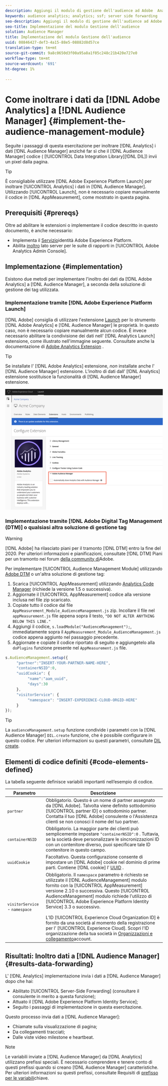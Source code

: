 ```yaml
---
description: Aggiungi il modulo di gestione dell'audience ad Adobe  Analytics AppMeasurement per inoltrare  dati Analytics ad  Audience Manager invece di far sì che il codice  Audience Manager Data Integration Library (DIL) invii un pixel dalla pagina.
keywords: audience analytics; analytics; ssf; server side forwarding
seo-description: Aggiungi il modulo di gestione dell'audience ad Adobe  Analytics AppMeasurement per inoltrare  dati Analytics ad  Audience Manager invece di far sì che il codice  Audience Manager Data Integration Library (DIL) invii un pixel dalla pagina.
seo-title: Implementazione del modulo Gestione dell'audience
solution: Audience Manager
title: Implementazione del modulo Gestione dell'audience
uuid: 08846427-def3-4a15-88e5-08882d8d57ce
translation-type: tm+mt
source-git-commit: 9a8c0650d3f00a95a8a1f05c248c21b420e727e0
workflow-type: tm+mt
source-wordcount: '691'
ht-degree: 1%

---
```



# Come inoltrare i dati da [!DNL Adobe Analytics] a [!DNL Audience Manager] {#implement-the-audience-management-module}

Seguite i passaggi di questa esercitazione per inoltrare [!DNL Analytics] i dati [!DNL Audience Manager] anziché far sì che il [!DNL Audience Manager] codice ( [!UICONTROL Data Integration Library][!DNL DIL]) invii un pixel dalla pagina.

>[!TIP]
>
>È consigliabile utilizzare [!DNL Adobe Experience Platform Launch] per inoltrare [!UICONTROL Analytics] i dati in [!DNL Audience Manager]. Utilizzando [!UICONTROL Launch], non è necessario copiare manualmente il codice in [!DNL AppMeasurement], come mostrato in questa pagina.

## Prerequisiti {#prereqs}

Oltre ad abilitare le estensioni o implementare il codice descritto in questo documento, è anche necessario:

* Implementa il [Servizio](https://docs.adobe.com/content/help/en/id-service/using/home.html)identità Adobe Experience Platform.
* Abilita [inoltro](https://docs.adobe.com/help/en/analytics/admin/admin-tools/server-side-forwarding/ssf.html) lato server per le suite di rapporti in [!UICONTROL Adobe Analytics Admin Console].

## Implementazione {#implementation}

Esistono due metodi per implementare l&#39;inoltro dei dati da [!DNL Adobe Analytics] a [!DNL Audience Manager], a seconda della soluzione di gestione dei tag utilizzata.

### Implementazione tramite [!DNL Adobe Experience Platform Launch]

[!DNL Adobe] consiglia di utilizzare l&#39;estensione [Launch](https://docs.adobe.com/content/help/en/launch/using/overview.html) per lo strumento [!DNL Adobe Analytics] e [!DNL Audience Manager] le proprietà. In questo caso, non è necessario copiare manualmente alcun codice. È invece necessario abilitare la condivisione dei dati nell&#39; [!DNL Analytics Launch] estensione, come illustrato nell&#39;immagine seguente. Consultate anche la documentazione di [Adobe  Analytics Extension](https://docs.adobe.com/content/help/en/launch/using/extensions-ref/adobe-extension/analytics-extension/overview.html#adobe-audience-manager) .

>[!TIP]
>
>Se installate l&#39; [!DNL Adobe Analytics] estensione, *non* installate anche l&#39; [!DNL Audience Manager] estensione. L’inoltro di dati dall’ [!DNL Analytics] estensione sostituisce la funzionalità di [!DNL Audience Manager] estensione.

![Come abilitare la condivisione dei dati dall’estensione Adobe  Analytics a  Audience Manager](/help/using/integration/assets/analytics-to-aam.png)

### Implementazione tramite [!DNL Adobe Digital Tag Management (DTM)] o qualsiasi altra soluzione di gestione tag

>[!WARNING]
>
>[!DNL Adobe] ha rilasciato piani per il tramonto [!DNL DTM] entro la fine del 2020. Per ulteriori informazioni e pianificazioni, consultate [!DNL DTM] Piani per un tramonto nei forum [della community di](https://forums.adobe.com/community/experience-cloud/platform/launch/blog/2018/10/05/dtm-plans-for-a-sunset)Adobe.

Per implementare [!UICONTROL Audience Management Module] utilizzando [Adobe DTM](https://docs.adobe.com/content/help/en/dtm/using/dtm-home.html) o un&#39;altra soluzione di gestione tag:

1. Scarica [!UICONTROL AppMeasurement] utilizzando [Analytics Code Manager](https://docs.adobe.com/content/help/en/analytics/admin/admin-tools/code-manager-admin.html) (richiede la versione 1.5 o successiva).
1. Aggiornate il [!UICONTROL AppMeasurement] codice alla versione inclusa nel file zip scaricato.
1. Copiate tutto il codice dal file `AppMeasurement_Module_AudienceManagement.js` zip. Incollare il file nel `appMeasurement.js` file appena sopra il testo, `"DO NOT ALTER ANYTHING BELOW THIS LINE."`
1. Aggiungi il codice, `s.loadModule("AudienceManagement");`, immediatamente sopra il `AppMeasurement_Module_AudienceManagement.js` codice appena aggiunto nel passaggio precedente.
1. Aggiornate e copiate il codice riportato di seguito e aggiungetelo alla `doPlugins` funzione presente nel `AppMeasurement.js` file.

```js
s.AudienceManagement.setup({ 
     "partner":"INSERT-YOUR-PARTNER-NAME-HERE", 
     "containerNSID":0, 
     "uuidCookie": { 
          "name":"aam_uuid", 
          "days":30
     },
     "visitorService": {
          "namespace": "INSERT-EXPERIENCE-CLOUD-ORGID-HERE" 
     } 
});
```

>[!TIP]
>
>La `audienceManagement.setup` funzione condivide i parametri con la [!DNL Audience Manager] `DIL.create` funzione, che è possibile configurare in questo codice. Per ulteriori informazioni su questi parametri, consultate [DIL create](../../dil/dil-class-overview/dil-create.md#dil-create).

## Elementi di codice definiti {#code-elements-defined}

La tabella seguente definisce variabili importanti nell’esempio di codice.

| Parametro | Descrizione |
|--- |--- |
| `partner` | Obbligatorio. Questo è un nome di partner assegnato da [!DNL Adobe]. Talvolta viene definito sottodominio [!UICONTROL partner ID] o sottodominio partner.  Contatta il tuo [!DNL Adobe] consulente o l&#39;Assistenza [](https://helpx.adobe.com/marketing-cloud/contact-support.html) clienti se non conosci il nome del tuo partner. |
| `containerNSID` | Obbligatorio. La maggior parte dei clienti può semplicemente impostare `"containerNSID":0` . Tuttavia, se la società deve personalizzare le sincronizzazioni ID con un contenitore diverso, puoi specificare tale ID contenitore in questo campo. |
| `uuidCookie` | Facoltativo. Questa configurazione consente di impostare un [!DNL Adobe] cookie nel dominio di prime parti. Contiene [!DNL cookie] l’ [UUID](../../reference/ids-in-aam.md) . |
| `visitorService` - `namespace` | Obbligatorio. Il `namespace` parametro è richiesto se utilizzate il [!DNL AudienceManagement] modulo fornito con la [!UICONTROL AppMeasurement] versione 2.10 o successiva. Questo [!UICONTROL AudienceManagement] modulo richiede l&#39;utilizzo di [!UICONTROL Adobe Experience Platform Identity Service] 3.3 o successivo. <br><br>L’ID [!UICONTROL Experience Cloud Organization ID] è fornito da una società al momento della registrazione per l’ [!UICONTROL Experience Cloud]. Scopri l&#39;ID organizzazione della tua società in [Organizzazioni e collegamento](https://docs.adobe.com/content/help/en/core-services/interface/manage-users-and-products/organizations.html)account. |

## Risultati: Inoltro dati a [!DNL Audience Manager] {#results-data-forwarding}

L&#39; [!DNL Analytics] implementazione invia i dati a [!DNL Audience Manager] dopo che hai:

* Abilitato [!UICONTROL Server-Side Forwarding] (consultare il consulente in merito a questa funzione);
* Attuato il [!DNL Adobe Experience Platform Identity Service];
* Seguito i passaggi di implementazione in questa esercitazione.

Questo processo invia dati a [!DNL Audience Manager]:

* Chiamate sulla visualizzazione di pagina;
* Da collegamenti tracciati;
* Dalle viste video milestone e heartbeat.

>[!NOTE]
>
>Le variabili inviate a [!DNL Audience Manager] da [!DNL Analytics] utilizzano prefissi speciali. È necessario comprendere e tenere conto di questi prefissi quando si creano [!DNL Audience Manager] caratteristiche. Per ulteriori informazioni su questi prefissi, consultate Requisiti di [prefisso per le variabili](../../features/traits/trait-variable-prefixes.md)chiave.
